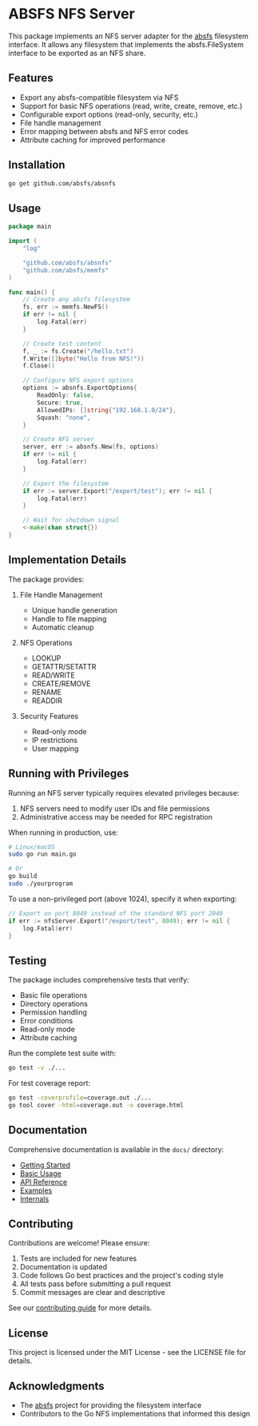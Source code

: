 # ABSFS NFS Server

This package implements an NFS server adapter for the [absfs](https://github.com/absfs/absfs) filesystem interface. It allows any filesystem that implements the absfs.FileSystem interface to be exported as an NFS share.

## Features

- Export any absfs-compatible filesystem via NFS
- Support for basic NFS operations (read, write, create, remove, etc.)
- Configurable export options (read-only, security, etc.)
- File handle management
- Error mapping between absfs and NFS error codes
- Attribute caching for improved performance

## Installation

```bash
go get github.com/absfs/absnfs
```

## Usage

```go
package main

import (
    "log"

    "github.com/absfs/absnfs"
    "github.com/absfs/memfs"
)

func main() {
    // Create any absfs filesystem
    fs, err := memfs.NewFS()
    if err != nil {
        log.Fatal(err)
    }

    // Create test content
    f, _ := fs.Create("/hello.txt")
    f.Write([]byte("Hello from NFS!"))
    f.Close()

    // Configure NFS export options
    options := absnfs.ExportOptions{
        ReadOnly: false,
        Secure: true,
        AllowedIPs: []string{"192.168.1.0/24"},
        Squash: "none",
    }

    // Create NFS server
    server, err := absnfs.New(fs, options)
    if err != nil {
        log.Fatal(err)
    }

    // Export the filesystem
    if err := server.Export("/export/test"); err != nil {
        log.Fatal(err)
    }

    // Wait for shutdown signal
    <-make(chan struct{})
}
```

## Implementation Details

The package provides:

1. File Handle Management
   - Unique handle generation
   - Handle to file mapping
   - Automatic cleanup

2. NFS Operations
   - LOOKUP
   - GETATTR/SETATTR
   - READ/WRITE
   - CREATE/REMOVE
   - RENAME
   - READDIR

3. Security Features
   - Read-only mode
   - IP restrictions
   - User mapping

## Running with Privileges

Running an NFS server typically requires elevated privileges because:

1. NFS servers need to modify user IDs and file permissions
2. Administrative access may be needed for RPC registration

When running in production, use:

```bash
# Linux/macOS
sudo go run main.go

# Or
go build
sudo ./yourprogram
```

To use a non-privileged port (above 1024), specify it when exporting:

```go
// Export on port 8049 instead of the standard NFS port 2049
if err := nfsServer.Export("/export/test", 8049); err != nil {
    log.Fatal(err)
}
```

## Testing

The package includes comprehensive tests that verify:
- Basic file operations
- Directory operations
- Permission handling
- Error conditions
- Read-only mode
- Attribute caching

Run the complete test suite with:
```bash
go test -v ./...
```

For test coverage report:
```bash
go test -coverprofile=coverage.out ./...
go tool cover -html=coverage.out -o coverage.html
```

## Documentation

Comprehensive documentation is available in the `docs/` directory:

- [Getting Started](docs/guides/installation.md)
- [Basic Usage](docs/guides/basic-usage.md)
- [API Reference](docs/api/index.md)
- [Examples](docs/examples/index.md)
- [Internals](docs/internals/index.md)

## Contributing

Contributions are welcome! Please ensure:

1. Tests are included for new features
2. Documentation is updated
3. Code follows Go best practices and the project's coding style
4. All tests pass before submitting a pull request
5. Commit messages are clear and descriptive

See our [contributing guide](docs/compatibility/contributing.md) for more details.

## License

This project is licensed under the MIT License - see the LICENSE file for details.

## Acknowledgments

- The [absfs](https://github.com/absfs/absfs) project for providing the filesystem interface
- Contributors to the Go NFS implementations that informed this design

